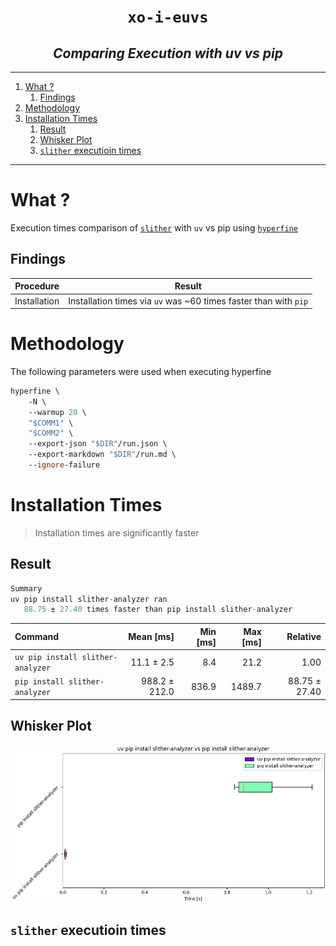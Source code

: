 <h1 align="center"><code>xo-i-euvs</code></h1>
<h2 align="center"><i>Comparing Execution with uv vs pip</i></h2>

---

1. [What ?](#what-)
   1. [Findings](#findings)
2. [Methodology](#methodology)
3. [Installation Times](#installation-times)
   1. [Result](#result)
   2. [Whisker Plot](#whisker-plot)
   3. [`slither` executioin times](#slither-executioin-times)

---

# What ?

Execution times comparison of [`slither`](https://github.com/crytic/slither) with `uv` vs pip using [`hyperfine`](https://lib.rs/crates/hyperfine)

## Findings

| Procedure    | Result                                                           |
| ------------ | ---------------------------------------------------------------- |
| Installation | Installation times via `uv` was ~60 times faster than with `pip` |

# Methodology

The following parameters were used when executing hyperfine

```ml
hyperfine \
    -N \
    --warmup 20 \
    "$COMM1" \
    "$COMM2" \
    --export-json "$DIR"/run.json \
    --export-markdown "$DIR"/run.md \
    --ignore-failure
```

# Installation Times

> Installation times are significantly faster

## Result

```js
Summary
uv pip install slither-analyzer ran
   88.75 ± 27.40 times faster than pip install slither-analyzer
```

| Command                           |     Mean [ms] | Min [ms] | Max [ms] |      Relative |
| :-------------------------------- | ------------: | -------: | -------: | ------------: |
| `uv pip install slither-analyzer` |    11.1 ± 2.5 |      8.4 |     21.2 |          1.00 |
| `pip install slither-analyzer`    | 988.2 ± 212.0 |    836.9 |   1489.7 | 88.75 ± 27.40 |

## Whisker Plot

![](./gfx/r1.png)

## `slither` executioin times
